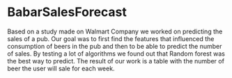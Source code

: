# BabarSalesForecast

Based on a study made on Walmart Company we worked on predicting the sales of a pub. Our goal was
to first find the features that influenced the consumption of beers in the pub and then to be able to predict
the number of sales. By testing a lot of algorithms we found out that Random forest was the best way to
predict. The result of our work is a table with the number of beer the user will sale for each week.
